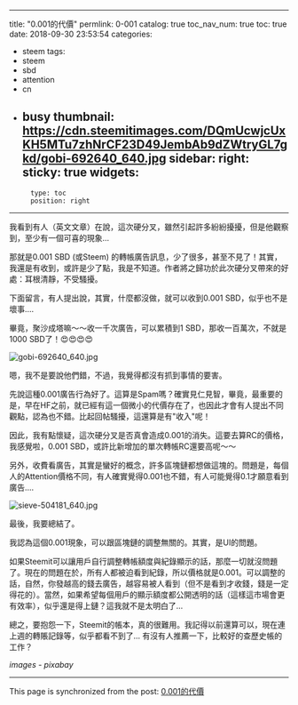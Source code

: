 
---
title: "0.001的代價"
permlink: 0-001
catalog: true
toc_nav_num: true
toc: true
date: 2018-09-30 23:53:54
categories:
- steem
tags:
- steem
- sbd
- attention
- cn
- busy
thumbnail: https://cdn.steemitimages.com/DQmUcwjcUxKH5MTu7zhNrCF23D49JembAb9dZWtryGL7gkd/gobi-692640_640.jpg
sidebar:
    right:
        sticky: true
widgets:
    -
        type: toc
        position: right
---


我看到有人（英文文章）在說，這次硬分叉，雖然引起許多紛紛擾擾，但是他觀察到，至少有一個可喜的現象...

那就是0.001 SBD (或Steem) 的轉帳廣告訊息，少了很多，甚至不見了！其實，我還是有收到，或許是少了點，我是不知道。作者將之歸功於此次硬分叉帶來的好處：耳根清靜，不受騷擾。

下面留言，有人提出說，其實，什麼都沒做，就可以收到0.001 SBD，似乎也不是壞事....

畢竟，聚沙成塔嘛～～收一千次廣告，可以累積到1 SBD，那收一百萬次，不就是 1000 SBD了！😍😍😍😍

![gobi-692640_640.jpg](https://cdn.steemitimages.com/DQmUcwjcUxKH5MTu7zhNrCF23D49JembAb9dZWtryGL7gkd/gobi-692640_640.jpg)

嗯，我不是要說他們錯，不過，我覺得都沒有抓到事情的要害。

先說這種0.001廣告行為好了。這算是Spam嗎？確實見仁見智，畢竟，最重要的是，早在HF之前，就已經有這一個微小的代價存在了，也因此才會有人提出不同觀點，認為也不錯。比起回帖騷擾，這還算是有"收入"呢！

因此，我有點懷疑，這次硬分叉是否真會造成0.001的消失。這要去算RC的價格，我感覺啦，0.001 SBD，或許比新增加的單次轉帳RC還要高呢～～ 

另外，收費看廣告，其實是蠻好的概念，許多區塊鏈都想做這塊的。問題是，每個人的Attention價格不同，有人確實覺得0.001也不錯，有人可能覺得0.1才願意看到廣告.... 

![sieve-504181_640.jpg](https://cdn.steemitimages.com/DQmNTw59ibV5V3CudS1CFHzLk8GvVcuK9nux9SQhuWg9rKY/sieve-504181_640.jpg)

最後，我要總結了。

我認為這個0.001現象，可以跟區塊鏈的調整無關的。其實，是UI的問題。

如果Steemit可以讓用戶自行調整轉帳額度與紀錄顯示的話，那麼一切就沒問題了。現在的問題在於，所有人都被迫看到紀錄，所以價格就是0.001。可以調整的話，自然，你發越高的錢去廣告，越容易被人看到（但不是看到才收錢，錢是一定得花的）。當然，如果希望每個用戶的顯示額度都公開透明的話（這樣這市場會更有效率），似乎還是得上鏈？這我就不是太明白了...

總之，要抱怨一下，Steemit的帳本，真的很難用。我記得以前還算可以，現在連上週的轉賬記錄等，似乎都看不到了... 有沒有人推薦一下，比較好的查歷史帳的工作？

*images - pixabay*


- - -

This page is synchronized from the post: [0.001的代價](https://steemit.com/@deanliu/0-001)
